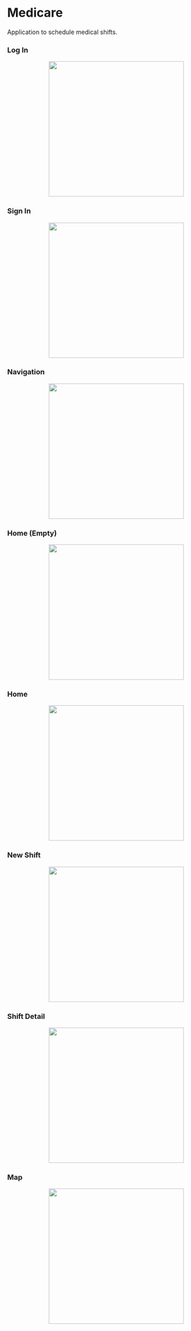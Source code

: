 # Medicare

Application to schedule medical shifts.

### Log In

<p align="center">
  <img width="312" src="https://github.com/RubenChirino/medicare/assets/52714843/c67a66e7-3622-4081-a86a-74506b352f1f">
</p>

### Sign In

<p align="center">
  <img width="312" src="https://github.com/RubenChirino/medicare/assets/52714843/0a6c724f-2ffe-4535-8a4f-bc6c0debad9a">
</p>

### Navigation

<p align="center">
  <img width="312" src="https://github.com/RubenChirino/medicare/assets/52714843/4474f249-2ac6-4c96-a8ea-54f3bbd7a65e">
</p>

### Home (Empty)

<p align="center">
  <img width="312" src="https://github.com/RubenChirino/medicare/assets/52714843/6f5b4483-15da-4b1a-b086-bf074b154c4d">
</p>

### Home

<p align="center">
  <img width="312" src="https://github.com/RubenChirino/medicare/assets/52714843/6fa6aa41-dd8b-4785-b928-e72e75d59b25">
</p>

### New Shift

<p align="center">
  <img width="312" src="https://github.com/RubenChirino/medicare/assets/52714843/b0b4feb1-2fd3-4c01-9de7-6963f28dd98c">
</p>

### Shift Detail

<p align="center">
  <img width="312" src="https://github.com/RubenChirino/medicare/assets/52714843/ed2abe60-0dd1-479c-86e0-d6ff2a89cda1">
</p>

### Map

<p align="center">
  <img width="312" src="https://github.com/RubenChirino/medicare/assets/52714843/68ba4948-7762-4c49-b7a7-760b21416752">
</p>
